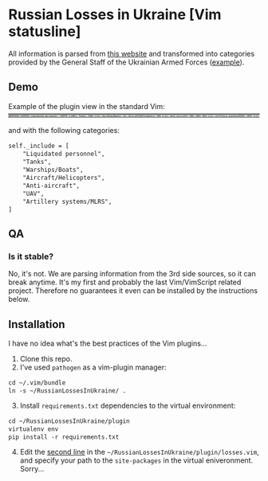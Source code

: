 # Russian Losses in Ukraine [Vim statusline]
All information is parsed from [this website](https://index.minfin.com.ua/ua/russian-invading/casualties/) and transformed into categories provided by the General Staff of the Ukrainian Armed Forces ([example](https://twitter.com/GeneralStaffUA/status/1543474012709339136)).

## Demo 
Example of the plugin view in the standard Vim: 
![alt text](demo/demo1.png)

and with the following categories:
```
self._include = [
    "Liquidated personnel",
    "Tanks",
    "Warships/Boats",
    "Aircraft/Helicopters",
    "Anti-aircraft",
    "UAV",
    "Artillery systems/MLRS",
]
```
## QA
### Is it stable?
No, it's not. We are parsing information from the 3rd side sources, so it can break anytime. It's my first and probably the last Vim/VimScript related project. Therefore no guarantees it even can be installed by the instructions below.

## Installation 

I have no idea what's the best practices of the Vim plugins...

1. Clone this repo.
2. I've used `pathogen` as a vim-plugin manager:
```
cd ~/.vim/bundle
ln -s ~/RussianLossesInUkraine/ .
```
3. Install `requirements.txt` dependencies to the virtual environment:
```
cd ~/RussianLossesInUkraine/plugin
virtualenv env
pip install -r requirements.txt
```
4. Edit the [second line](plugin/losses.vim#L2) in the `~/RussianLossesInUkraine/plugin/losses.vim`, and specify your path to the `site-packages` in the virtual eniveronment. Sorry...
